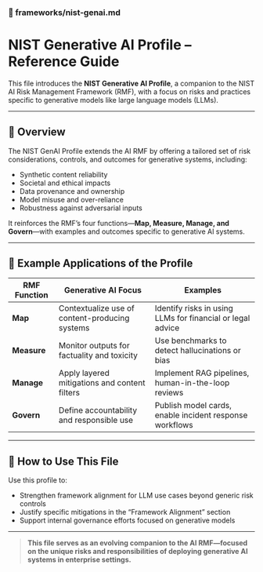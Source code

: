 ### 📄 frameworks/nist-genai.md

# NIST Generative AI Profile – Reference Guide

This file introduces the **NIST Generative AI Profile**, a companion to the NIST AI Risk Management Framework (RMF), with a focus on risks and practices specific to generative models like large language models (LLMs).

---

## 📘 Overview
The NIST GenAI Profile extends the AI RMF by offering a tailored set of risk considerations, controls, and outcomes for generative systems, including:
- Synthetic content reliability
- Societal and ethical impacts
- Data provenance and ownership
- Model misuse and over-reliance
- Robustness against adversarial inputs

It reinforces the RMF’s four functions—**Map, Measure, Manage, and Govern**—with examples and outcomes specific to generative AI systems.

---

## 🧩 Example Applications of the Profile
| RMF Function | Generative AI Focus | Examples |
|--------------|---------------------|----------|
| **Map**      | Contextualize use of content-producing systems | Identify risks in using LLMs for financial or legal advice |
| **Measure**  | Monitor outputs for factuality and toxicity     | Use benchmarks to detect hallucinations or bias |
| **Manage**   | Apply layered mitigations and content filters   | Implement RAG pipelines, human-in-the-loop reviews |
| **Govern**   | Define accountability and responsible use       | Publish model cards, enable incident response workflows |

---

## 🎯 How to Use This File
Use this profile to:
- Strengthen framework alignment for LLM use cases beyond generic risk controls
- Justify specific mitigations in the “Framework Alignment” section
- Support internal governance efforts focused on generative models

---

> **This file serves as an evolving companion to the AI RMF—focused on the unique risks and responsibilities of deploying generative AI systems in enterprise settings.**
